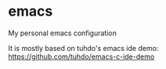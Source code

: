 # emacs
My personal emacs configuration

It is mostly based on tuhdo's emacs ide demo: https://github.com/tuhdo/emacs-c-ide-demo
